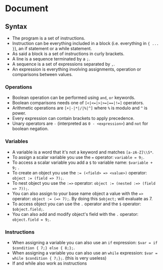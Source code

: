 # Document

## Syntax

* The program is a set of instructions.
* Instruction can be everything included in a block (i.e. everything in `{ ... }`), an if statement or a while statement.
* As said a block is a set of instructions in curly brackets.
* A line is a sequence terminated by a `;`.
* A sequence is a set of expressions separated by `,`.
* An expression is everything involving assignments, operation or comparisons between values.

### Operations

* Boolean operation can be performed using `and`, `or` keywords.
* Boolean comparisons needs one of `[<|<=|>|>=|==|!=]` operators.
* Arithmetic operations are `[+|-|*|/|%|^]` where `%` is modulo and `^` is power.
* Every expression can contain brackets to apply precedence.
* Unary operators are `-` (interpreted as `0 - <expression>`) and `not` for boolean negation.

### Variables

* A variable is a word that it's not a keyword and matches `[a-zA-Z]\\S*`.
* To assign a scalar variable you use the `=` operator: `variable = 9;`.
* To access a scalar variable you add a `$` to variable name: `$variable + 9;` .
* To create an object you use the `:= (<field> => <value>)` operator: `object := (field => 7);`.
* To nest object you use the `:=>` operator: `object := (nested :=> (field => 7));`.
* You can also assign to your base name object a value with the `=>` operator: `object := (=> 7);`. By doing this `$object;` will evaluate as 7.
* To access object you can use the `.` operator and the `$` operator: `$object.field;`.
* You can also add and modify object's field with the `.` operator: `object.field = 9;`.

### Instructions

* When assigning a variable you can also use an `if` expression: `$var = if $condition { 7;} else { 8;};`.
* When assigning a variable you can also use an `while` expression: `$var = while $condition { 7;};`. (this is very useless)
* If and while also work as instructions
